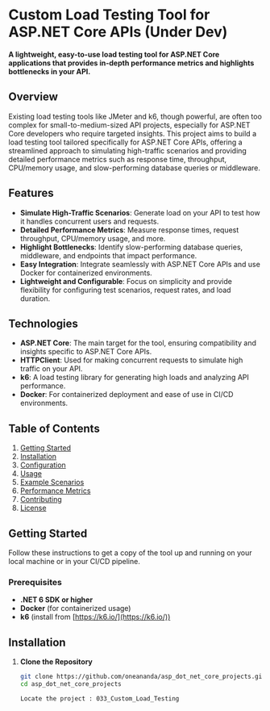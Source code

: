 # Custom Load Testing Tool for ASP.NET Core APIs (Under Dev)

**A lightweight, easy-to-use load testing tool for ASP.NET Core applications that provides in-depth performance metrics and highlights bottlenecks in your API.**

## Overview

Existing load testing tools like JMeter and k6, though powerful, are often too complex for small-to-medium-sized API projects, especially for ASP.NET Core developers who require targeted insights. This project aims to build a load testing tool tailored specifically for ASP.NET Core APIs, offering a streamlined approach to simulating high-traffic scenarios and providing detailed performance metrics such as response time, throughput, CPU/memory usage, and slow-performing database queries or middleware.

## Features

- **Simulate High-Traffic Scenarios**: Generate load on your API to test how it handles concurrent users and requests.
- **Detailed Performance Metrics**: Measure response times, request throughput, CPU/memory usage, and more.
- **Highlight Bottlenecks**: Identify slow-performing database queries, middleware, and endpoints that impact performance.
- **Easy Integration**: Integrate seamlessly with ASP.NET Core APIs and use Docker for containerized environments.
- **Lightweight and Configurable**: Focus on simplicity and provide flexibility for configuring test scenarios, request rates, and load duration.

## Technologies

- **ASP.NET Core**: The main target for the tool, ensuring compatibility and insights specific to ASP.NET Core APIs.
- **HTTPClient**: Used for making concurrent requests to simulate high traffic on your API.
- **k6**: A load testing library for generating high loads and analyzing API performance.
- **Docker**: For containerized deployment and ease of use in CI/CD environments.

## Table of Contents

1. [Getting Started](#getting-started)
2. [Installation](#installation)
3. [Configuration](#configuration)
4. [Usage](#usage)
5. [Example Scenarios](#example-scenarios)
6. [Performance Metrics](#performance-metrics)
7. [Contributing](#contributing)
8. [License](#license)

## Getting Started

Follow these instructions to get a copy of the tool up and running on your local machine or in your CI/CD pipeline.

### Prerequisites

- **.NET 6 SDK or higher**
- **Docker** (for containerized usage)
- **k6** (install from [https://k6.io/](https://k6.io/))

## Installation

1. **Clone the Repository**
   ```bash
   git clone https://github.com/oneananda/asp_dot_net_core_projects.git
   cd asp_dot_net_core_projects

   Locate the project : 033_Custom_Load_Testing
